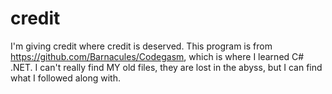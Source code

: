 # credit

I'm giving credit where credit is deserved. This program is from <https://github.com/Barnacules/Codegasm>, which is where I learned C# .NET. I can't really find MY old files, they are lost in the abyss, but I can find what I followed along with.
